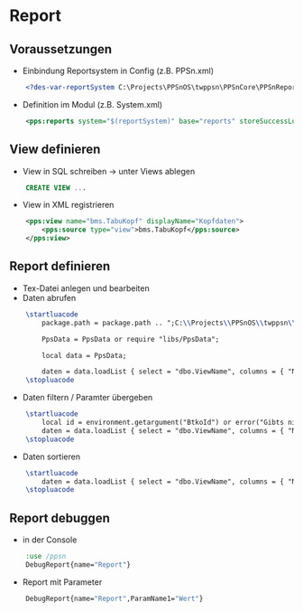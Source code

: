 ﻿# Report

## Voraussetzungen

* Einbindung Reportsystem in Config (z.B. PPSn.xml)
```xml
	<?des-var-reportSystem C:\Projects\PPSnOS\twppsn\PPSnCore\PPSnReport\system?>
```
* Definition im Modul (z.B. System.xml)
```xml
	<pps:reports system="$(reportSystem)" base="reports" storeSuccessLogs="true" zipLogFiles="false" />
```

## View definieren

* View in SQL schreiben -> unter Views ablegen
```sql
	CREATE VIEW ...
```
* View in XML registrieren
```xml
	<pps:view name="bms.TabuKopf" displayName="Kopfdaten">
		<pps:source type="view">bms.TabuKopf</pps:source>
	</pps:view>
```

## Report definieren

* Tex-Datei anlegen und bearbeiten
* Daten abrufen
```tex
	\startluacode
		package.path = package.path .. ";C:\\Projects\\PPSnOS\\twppsn\\PPSnMod\\PPSnCoreCfg\\reports\\?.lua";

		PpsData = PpsData or require "libs/PpsData";

		local data = PpsData;

		daten = data.loadList { select = "dbo.ViewName", columns = { "Name", "Anmerk", "Von", "Bis" } };
	\stopluacode
```
* Daten filtern / Paramter übergeben
```tex
	\startluacode
		local id = environment.getargument("BtkoId") or error("Gibts nicht!");
		daten = data.loadList { select = "dbo.ViewName", columns = { "Name", "Anmerk", "Von", "Bis" }, filter = "Id:="..id };
	\stopluacode
```
* Daten sortieren
```tex
	\startluacode
		daten = data.loadList { select = "dbo.ViewName", columns = { "Name", "Anmerk", "Von", "Bis" }, order = "+Name,-Nr" };
	\stopluacode
```

## Report debuggen

* in der Console 
```cmd
	:use /ppsn
	DebugReport{name="Report"}
```
* Report mit Parameter
```cmd
	DebugReport{name="Report",ParamName1="Wert"}
```